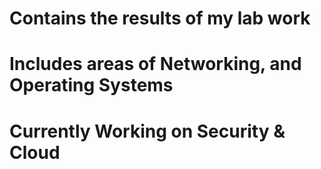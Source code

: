 # Contains the results of my lab work
# Includes areas of Networking, and Operating Systems
# Currently Working on Security & Cloud
